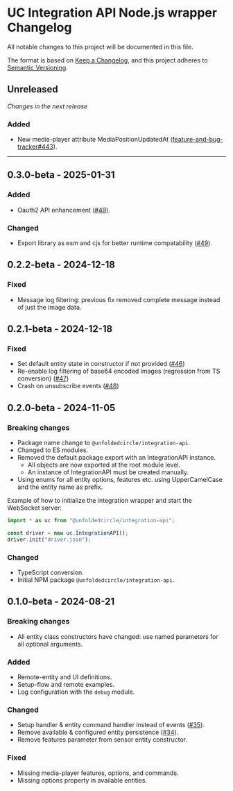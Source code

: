 # UC Integration API Node.js wrapper Changelog

All notable changes to this project will be documented in this file.

The format is based on [Keep a Changelog](https://keepachangelog.com/en/1.0.0/),
and this project adheres to [Semantic Versioning](https://semver.org/spec/v2.0.0.html).

## Unreleased

_Changes in the next release_

### Added
- New media-player attribute MediaPositionUpdatedAt ([feature-and-bug-tracker#443](https://github.com/unfoldedcircle/feature-and-bug-tracker/issues/443)).

---

## 0.3.0-beta - 2025-01-31

### Added

- Oauth2 API enhancement ([#49](https://github.com/unfoldedcircle/integration-node-library/pull/49)).

### Changed

- Export library as esm and cjs for better runtime compatability ([#49](https://github.com/unfoldedcircle/integration-node-library/pull/49)).

## 0.2.2-beta - 2024-12-18

### Fixed

- Message log filtering: previous fix removed complete message instead of just the image data.

## 0.2.1-beta - 2024-12-18

### Fixed

- Set default entity state in constructor if not provided ([#46](https://github.com/unfoldedcircle/integration-node-library/pull/46))
- Re-enable log filtering of base64 encoded images (regression from TS conversion) ([#47](https://github.com/unfoldedcircle/integration-node-library/pull/47))
- Crash on unsubscribe events ([#48](https://github.com/unfoldedcircle/integration-node-library/pull/48))

## 0.2.0-beta - 2024-11-05

### Breaking changes

- Package name change to `@unfoldedcircle/integration-api`.
- Changed to ES modules.
- Removed the default package export with an IntegrationAPI instance.
  - All objects are now exported at the root module level.
  - An instance of IntegrationAPI must be created manually.
- Using enums for all entity options, features etc. using UpperCamelCase and the entity name as prefix.

Example of how to initialize the integration wrapper and start the WebSocket server:

```ts
import * as uc from "@unfoldedcircle/integration-api";

const driver = new uc.IntegrationAPI();
driver.init("driver.json");
```

### Changed

- TypeScript conversion.
- Initial NPM package `@unfoldedcircle/integration-api`.

## 0.1.0-beta - 2024-08-21

### Breaking changes

- All entity class constructors have changed: use named parameters for all optional arguments.

### Added

- Remote-entity and UI definitions.
- Setup-flow and remote examples.
- Log configuration with the `debug` module.

### Changed

- Setup handler & entity command handler instead of events ([#35](https://github.com/unfoldedcircle/integration-node-library/pull/35)).
- Remove available & configured entity persistence ([#34](https://github.com/unfoldedcircle/integration-node-library/pull/34)).
- Remove features parameter from sensor entity constructor.

### Fixed

- Missing media-player features, options, and commands.
- Missing options property in available entities.
